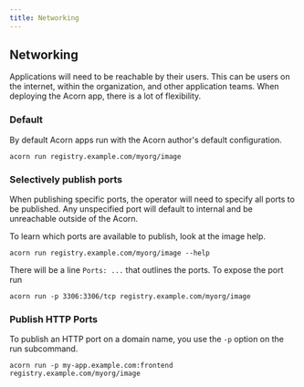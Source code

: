 ```yaml
---
title: Networking
---
```


## Networking

Applications will need to be reachable by their users. This can be users on the internet, within the organization, and other application teams. When deploying the Acorn app, there is a lot of flexibility.

### Default

By default Acorn apps run with the Acorn author's default configuration.

`acorn run registry.example.com/myorg/image`

### Selectively publish ports

When publishing specific ports, the operator will need to specify all ports to be published. Any unspecified port will default to internal and be unreachable outside of the Acorn.

To learn which ports are available to publish, look at the image help.

`acorn run registry.example.com/myorg/image --help`

There will be a line `Ports: ...` that outlines the ports. To expose the port run

`acorn run -p 3306:3306/tcp registry.example.com/myorg/image`

### Publish HTTP Ports

To publish an HTTP port on a domain name, you use the `-p` option on the run subcommand.

`acorn run -p my-app.example.com:frontend registry.example.com/myorg/image`

<!-- TODO: add --publish-all -->
<!-- TODO: what about --expose? -->
